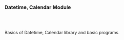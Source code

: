 <h3> Datetime, Calendar Module </h3>
<br>
<br>
<p>Basics of Datetime, Calendar library and basic programs.</p>